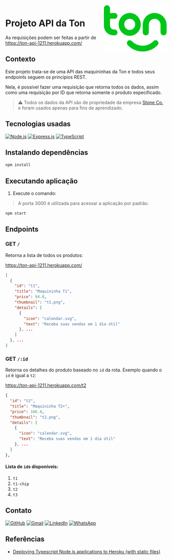 <a href="https://www.ton.com.br/" target="_blank">
  <img src="./ton.svg" alt="Ton logo" align="right">
</a>

# Projeto API da Ton

As requisições podem ser feitas a partir de https://ton-api-1211.herokuapp.com/

## Contexto

Este projeto trata-se de uma API das maquininhas da Ton e todos seus endpoints seguem os princípios REST.

Nela, é possível fazer uma requisição que retorna todos os dados, assim como uma requisição por ID que retorna somente o produto especificado.

> :warning: Todos os dados da API são de propriedade da empresa [Stone Co.](https://www.stone.co/) e foram usados apenas para fins de aprendizado.

## Tecnologias usadas

[![Node.js](https://img.shields.io/badge/Node.js-43853D?style=for-the-badge&logo=node.js&logoColor=white)](https://nodejs.org/)
[![Express.js](https://img.shields.io/badge/Express.js-404D59?style=for-the-badge)](https://expressjs.com/)
[![TypeScript](https://img.shields.io/badge/TypeScript-007ACC?style=for-the-badge&logo=typescript&logoColor=white)](https://www.typescriptlang.org/)

## Instalando dependências

```bash
npm install
```

## Executando aplicação

1. Execute o comando:

> A porta 3000 é utilizada para acessar a aplicação por padrão.

```bash
npm start
```

## Endpoints

### GET `/`

Retorna a lista de todos os produtos:

https://ton-api-1211.herokuapp.com/

```json
[
  {
    "id": "t1",
    "title": "Maquininha T1",
    "price": 94.8,
    "thumbnail": "t1.png",
    "details": [
      {
        "icon": "calendar.svg",
        "text": "Receba suas vendas em 1 dia útil"
      }, ...
    ]
  }, ...
]
```

### GET `/:id`

Retorna os detalhes do produto baseado no `id` da rota. Exemplo quando o `id` é igual a `t2`:

https://ton-api-1211.herokuapp.com/t2

```json
{
  "id": "t2",
  "title": "Maquininha T2+",
  "price": 166.8,
  "thumbnail": "t2.png",
  "details": [
    {
      "icon": "calendar.svg",
      "text": "Receba suas vendas em 1 dia útil"
    }, ...
  ]
},
```

#### Lista de `id`s disponíveis:

1.  `t1`
2.  `t1-chip`
3.  `t2`
4.  `t3`

## Contato

[![GitHub](https://img.shields.io/badge/GitHub-100000?style=for-the-badge&logo=github&logoColor=white)](https://github.com/gugadolzan)
[![Gmail](https://img.shields.io/badge/Gmail-D14836?style=for-the-badge&logo=gmail&logoColor=white)](mailto:gudolzan@gmail.com)
[![LinkedIn](https://img.shields.io/badge/LinkedIn-0077B5?style=for-the-badge&logo=linkedin&logoColor=white)](https://www.linkedin.com/in/gustavo-dolzan/)
[![WhatsApp](https://img.shields.io/badge/WhatsApp-25D366?style=for-the-badge&logo=whatsapp&logoColor=white)](https://api.whatsapp.com/send?phone=5547989167878)

## Referências

- [Deploying Typescript Node.js applications to Heroku (with static files)](https://medium.com/developer-rants/deploying-typescript-node-js-applications-to-heroku-81dd75424ce0)
